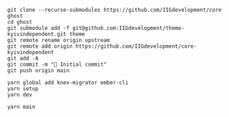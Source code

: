    git clone --recurse-submodules https://github.com/IIGdevelopment/core ghost
    cd ghost
    git submodule add -f git@github.com:IIGdevelopment/theme-kyivindependent.git theme
    git remote rename origin upstream
    git remote add origin https://github.com/IIGdevelopment/core-kyivindependent
    git add -A
    git commit -m "🚀 Initial commit"
    git push origin main

    yarn global add knex-migrator ember-cli
    yarn setup
    yarn dev

    yarn main